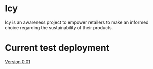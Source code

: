 # Icy
Icy is an awareness project to empower retailers to make an informed choice regarding the sustainability of their products.

# Current test deployment
[Version 0.01](https://uofthacks-icy.appspot.com/test) 
